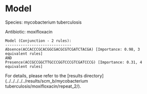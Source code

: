 
# Model

Species: mycobacterium tuberculosis

Antibiotic: moxifloxacin

```
Model (Conjunction - 2 rules):
------------------------------
Absence(ACCACCCGCACGGCGACGCGTCGATCTACGA) [Importance: 0.98, 3 equivalent rules]
AND
Presence(ACCGCCGGCTTGCCCGGTCCCGTCGATCCCG) [Importance: 0.31, 4 equivalent rules]

```

For details, please refer to the [results directory](../../../../../results/scm_b/mycobacterium tuberculosis/moxifloxacin/repeat_2/).

